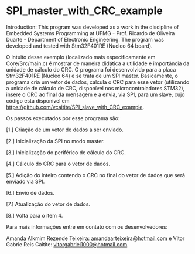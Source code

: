 # SPI_master_with_CRC_example

Introduction: This program was developed as a work in the discipline of Embedded Systems Programming at UFMG - Prof. Ricardo de Oliveira Duarte - Department of Electronic Engineering. The program was developed and tested with Stm32F401RE (Nucleo 64 board).

O intuito desse exemplo (localizado mais especificamente em  Core/Src/main.c) é mostrar de maneira didática a utilidade e importância da unidade de cálculo do CRC. O programa foi desenvolvido para a placa Stm32F401RE (Nucleo 64) e se trata de um SPI master. Basicamente, o programa cria um vetor de dados, calcula o CRC para esse vetor (utilizando a unidade de cálculo de CRC, disponível nos microcontroladores STM32), insere o CRC ao final da mensagem e a envia, via SPI, para um slave, cujo código está disponível em https://github.com/vcaitite/SPI_slave_with_CRC_example.

Os passos executados por esse programa são:

[1.] Criação de um vetor de dados a ser enviado.

[2.] Inicialização da SPI no modo master.

[3.] Inicialização do periférico de cálculo do CRC.

[4.] Cálculo do CRC para o vetor de dados.

[5.] Adição do inteiro contendo o CRC no final do vetor de dados que será enviado via SPI.

[6.] Envio de dados.

[7.] Atualização do vetor de dados.

[8.] Volta para o item 4.

Para mais informações entre em contato com os desenvolvedores:

Amanda Alkmim Rezende Teixeira: amandaarteixeira@hotmail.com e Vitor Gabrie Reis Caitite: vitorgabriel1000@hotmail.com.


